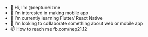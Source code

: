 - 👋 Hi, I’m @neptuneizme
- 👀 I’m interested in making mobile app
- 🌱 I’m currently learning Flutter/ React Native
- 💞️ I’m looking to collaborate something about web or mobile app
- 📫 How to reach me fb.com/nep21.12

<!---
neptuneizme/neptuneizme is a ✨ special ✨ repository because its `README.md` (this file) appears on your GitHub profile.
You can click the Preview link to take a look at your changes.
--->

